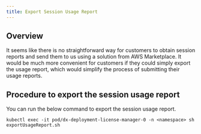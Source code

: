 ```yaml
---
title: Export Session Usage Report
---
```


## Overview

It seems like there is no straightforward way for customers to obtain session reports and send them to us using a solution from AWS Marketplace. It would be much more convenient for customers if they could simply export the usage report, which would simplify the process of submitting their usage reports.

## Procedure to export the session usage report
You can run the below command to export the session usage report.

```
kubectl exec -it pod/dx-deployment-license-manager-0 -n <namespace> sh exportUsageReport.sh

```
